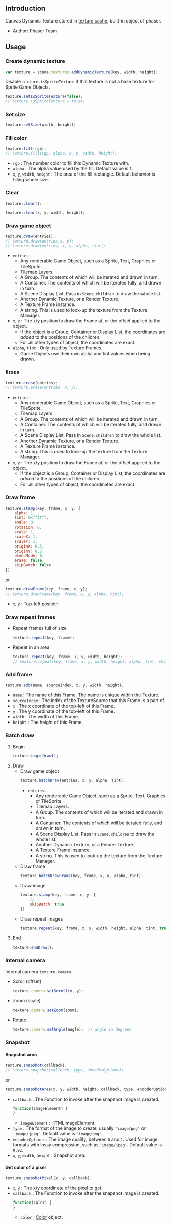 ## Introduction

Canvas Dynamic Texture stored in [texture cache](textures.md), built-in object of phaser.

- Author: Phaser Team

## Usage

### Create dynamic texture

```javascript
var texture = scene.textures.addDynamicTexture(key, width, height);
```

Disable `texture.isSpriteTexture` if this texture is not a base texture for Sprite Game Objects.

```javascript
texture.setIsSpriteTexture(false);
// texture.isSpriteTexture = false;
```

### Set size

```javascript
texture.setSize(width, height);
```

### Fill color

```javascript
texture.fill(rgb);
// texture.fill(rgb, alpha, x, y, width, height);
```

- `rgb` : The number color to fill this Dynamic Texture with.
- `alpha` : The alpha value used by the fill. Default value is `1`.
- `x`, `y`, `width`, `height` : The area of the fill rectangle. Default behavior is filling whole size.

### Clear

```javascript
texture.clear();
```

```javascript
texture.clear(x, y, width, height);
```

### Draw game object

```javascript
texture.draw(entries);
// texture.draw(entries,x, y);
// texture.draw(entries, x, y, alpha, tint);
```

- `entries` : 
    - Any renderable Game Object, such as a Sprite, Text, Graphics or TileSprite.
    - Tilemap Layers.
    - A Group. The contents of which will be iterated and drawn in turn.
    - A Container. The contents of which will be iterated fully, and drawn in turn.
    - A Scene Display List. Pass in `Scene.children` to draw the whole list.
    - Another Dynamic Texture, or a Render Texture.
    - A Texture Frame instance.
    - A string. This is used to look-up the texture from the Texture Manager.
- `x`, `y` : The x/y position to draw the Frame at, or the offset applied to the object.
    - If the object is a Group, Container or Display List, the coordinates are *added* to the positions of the children.
    - For all other types of object, the coordinates are exact.
- `alpha`, `tint` : Only used by Texture Frames.
    - Game Objects use their own alpha and tint values when being drawn.

### Erase

```javascript
texture.erase(entries);
// texture.erase(entries, x, y);
```

- `entries` : 
    - Any renderable Game Object, such as a Sprite, Text, Graphics or TileSprite.
    - Tilemap Layers.
    - A Group. The contents of which will be iterated and drawn in turn.
    - A Container. The contents of which will be iterated fully, and drawn in turn.
    - A Scene Display List. Pass in `Scene.children` to draw the whole list.
    - Another Dynamic Texture, or a Render Texture.
    - A Texture Frame instance.
    - A string. This is used to look-up the texture from the Texture Manager.
- `x`, `y` : The x/y position to draw the Frame at, or the offset applied to the object.
    - If the object is a Group, Container or Display List, the coordinates are *added* to the positions of the children.
    - For all other types of object, the coordinates are exact.

### Draw frame

```javascript
texture.stamp(key, frame, x, y, {
    alpha: 1,
    tint: 0xffffff,
    angle: 0,
    rotation: 0,
    scale: 1,
    scaleX: 1,
    scaleY: 1,
    originX: 0.5,
    originY: 0.5,
    blendMode: 0,
    erase: false,
    skipBatch: false
})
```

or

```javascript
texture.drawFrame(key, frame, x, y);
// texture.drawFrame(key, frame, x, y, alpha, tint);
```

- `x`, `y` : Top-left position


### Draw repeat frames

- Repeat frames full of size
    ```javascript
    texture.repeat(key, frame);
    ```
- Repeat in an area
    ```javascript
    texture.repeat(key, frame, x, y, width, height);
    // texture.repeat(key, frame, x, y, width, height, alpha, tint, skipBatch);
    ```

### Add frame

```javascript
texture.add(name, sourceIndex, x, y, width, height);
```

- `name` : The name of this Frame. The name is unique within the Texture.
- `sourceIndex` : The index of the TextureSource that this Frame is a part of.
- `x` : The x coordinate of the top-left of this Frame.
- `y` : The y coordinate of the top-left of this Frame.
- `width` : The width of this Frame.
- `height` : The height of this Frame.


### Batch draw

1. Begin
    ```javascript
    texture.beginDraw();
    ```
2. Draw
    - Draw game object
        ```javascript
        texture.batchDraw(entries, x, y, alpha, tint);
        ```
        - `entries` : 
            - Any renderable Game Object, such as a Sprite, Text, Graphics or TileSprite.
            - Tilemap Layers.
            - A Group. The contents of which will be iterated and drawn in turn.
            - A Container. The contents of which will be iterated fully, and drawn in turn.
            - A Scene Display List. Pass in `Scene.children` to draw the whole list.
            - Another Dynamic Texture, or a Render Texture.
            - A Texture Frame instance.
            - A string. This is used to look-up the texture from the Texture Manager.
    - Draw frame
        ```javascript
        texture.batchDrawFrame(key, frame, x, y, alpha, tint);
        ```
    - Draw image
        ```javascript
        texture.stamp(key, frame, x, y, {
            // ...
            skipBatch: true
        })
        ```
    - Draw repeat images
        ```javascript
        texture.repeat(key, frame, x, y, width, height, alpha, tint, true);
        ```
3. End
    ```javascript
    texture.endDraw();
    ```

### Internal camera

Internal camera `texture.camera`

- Scroll (offset)
    ```javascript
    texture.camera.setScroll(x, y);
    ```
- Zoom (scale)
    ```javascript
    texture.camera.setZoom(zoom);
    ```
- Rotate
    ```javascript
    texture.camera.setAngle(angle);  // angle in degrees
    ```

### Snapshot

#### Snapshot area

```javascript
texture.snapshot(callback);
// texture.snapshot(callback, type, encoderOptions);
```

or

```javascript
texture.snapshotArea(x, y, width, height, callback, type, encoderOptions);
```

- `callback` : The Function to invoke after the snapshot image is created.
    ```javascript
    function(imageElement) {
    }
    ```
    - `imageElement` : HTMLImageElement.
- `type` : The format of the image to create, usually `'image/png'` or `'image/jpeg'`. Default value is `'image/png'`.
- `encoderOptions` : The image quality, between `0` and `1`. Used for image formats with lossy compression, such as `'image/jpeg'`. Default value is `0.92`.
- `x`, `y`, `width`, `height` : Snapshot area.

#### Get color of a pixel

```javascript
texture.snapshotPixel(x, y, callback);
```

- `x`, `y` : The x/y coordinate of the pixel to get.
- `callback` : The Function to invoke after the snapshot image is created.
    ```javascript
    function(color) {        
    }
    ```
    - `color` : [Color](color.md) object.